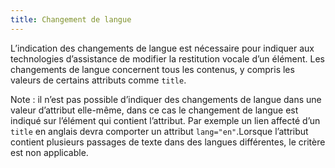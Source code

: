 ```yaml
---
title: Changement de langue
---
```


L’indication des changements de langue est nécessaire pour indiquer aux
technologies d’assistance de modifier la restitution vocale d’un élément. Les
changements de langue concernent tous les contenus, y compris les valeurs de
certains attributs comme `title`.

Note : il n’est pas possible d’indiquer des changements de langue dans une
valeur d’attribut elle-même, dans ce cas le changement de langue est indiqué
sur l’élément qui contient l’attribut. Par exemple un lien affecté d’un
`title` en anglais devra comporter un attribut `lang="en"`.Lorsque
l’attribut contient plusieurs passages de texte dans des langues différentes,
le critère est non applicable.
